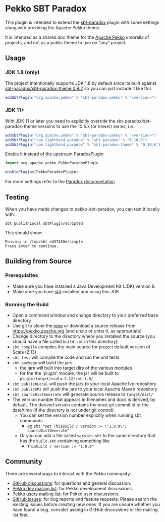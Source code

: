 <!--
  ~ Licensed to the Apache Software Foundation (ASF) under one or more
  ~ contributor license agreements.  See the NOTICE file distributed with
  ~ this work for additional information regarding copyright ownership.
  ~ The ASF licenses this file to You under the Apache License, Version 2.0
  ~ (the "License"); you may not use this file except in compliance with
  ~ the License.  You may obtain a copy of the License at
  ~
  ~    http://www.apache.org/licenses/LICENSE-2.0
  ~
  ~ Unless required by applicable law or agreed to in writing, software
  ~ distributed under the License is distributed on an "AS IS" BASIS,
  ~ WITHOUT WARRANTIES OR CONDITIONS OF ANY KIND, either express or implied.
  ~ See the License for the specific language governing permissions and
  ~ limitations under the License.
  ~
  -->
  
# Pekko SBT Paradox

This plugin is intended to extend the [sbt-paradox](https://github.com/lightbend/paradox) plugin with some settings
along with providing the Apache Pekko theme.

It is intended as a shared doc theme for the [Apache Pekko](https://github.com/apache/?q=pekko&type=all&language=&sort=)
umbrella of projects, and not as a public theme to use on "any" project.

## Usage

### JDK 1.8 (only)

The project intentionally supports JDK 1.8 by default since its built against
[sbt-paradox/sbt-paradox-theme 0.9.2](https://github.com/apache/incubator-pekko-sbt-paradox/blob/main/project/plugins.sbt#L20-L21)
so you can just include it like this

```sbt
addSbtPlugin("org.apache.pekko" % "sbt-paradox-pekko" % "<version>")
```

### JDK 11+

With JDK 11 or later you need to explicitly override the sbt-paradox/sbt-paradox-theme
versions to use the 10.6.x (or newer) series, i.e.

```sbt
addSbtPlugin("org.apache.pekko" % "sbt-paradox-pekko" % "<version>")
addSbtPlugin("com.lightbend.paradox" % "sbt-paradox" % "0.10.6")
addSbtPlugin("com.lightbend.paradox" % "sbt-paradox-theme" % "0.10.6")
```

Enable it instead of the upstream ParadoxPlugin:
```sbt
import org.apache.pekko.PekkoParadoxPlugin

enablePlugins(PekkoParadoxPlugin)
```

For more settings refer to the [Paradox documentation](https://developer.lightbend.com/docs/paradox/latest/)

## Testing

When you have made changes to pekko-sbt-paradox, you can test it locally with:

```
sbt publishLocal sbtPlugin/scripted
```

This should show:

```
Pausing in /tmp/sbt_e457458e/simple
Press enter to continue.
```

## Building from Source

### Prerequisites
- Make sure you have installed a Java Development Kit (JDK) version 8.
- Make sure you have [sbt](https://www.scala-sbt.org/) installed and using this JDK.

### Running the Build
- Open a command window and change directory to your preferred base directory
- Use git to clone the [repo](https://github.com/apache/incubator-pekko-sbt-paradox) or download a source release from https://pekko.apache.org (and unzip or untar it, as appropriate)
- Change directory to the directory where you installed the source (you should have a file called `build.sbt` in this directory)
- `sbt compile` compiles the main source for project default version of Scala (2.13)
- `sbt test` will compile the code and run the unit tests
- `sbt package` will build the jars
    - the jars will built into target dirs of the various modules
    - for the the 'plugin' module, the jar will be built to `plugin/target/scala-2.12/sbt-1.0/`
- `sbt publishLocal` will push the jars to your local Apache Ivy repository
- `sbt publishM2` will push the jars to your local Apache Maven repository
- `sbt sourceDistGenerate` will generate source release to `target/dist/`
- The version number that appears in filenames and docs is derived, by default. The derived version contains the most git commit id or the date/time (if the directory is not under git control). 
    - You can set the version number explicitly when running sbt commands
        - eg `sbt "set ThisBuild / version := \"1.0.0\"; sourceDistGenerate"`  
    - Or you can add a file called `version.sbt` to the same directory that has the `build.sbt` containing something like
        - `ThisBuild / version := "1.0.0"` 

## Community

There are several ways to interact with the Pekko community:

- [GitHub discussions](https://github.com/apache/incubator-pekko/discussions): for questions and general discussion.
- [Pekko dev mailing list](https://lists.apache.org/list.html?dev@pekko.apache.org): for Pekko development discussions.
- [Pekko users mailing list](https://lists.apache.org/list.html?users@pekko.apache.org): for Pekko user discussions.
- [GitHub issues](https://github.com/apache/incubator-pekko-sbt-paradox/issues): for bug reports and feature requests. Please search the existing issues before creating new ones. If you are unsure whether you have found a bug, consider asking in GitHub discussions or the mailing list first.
